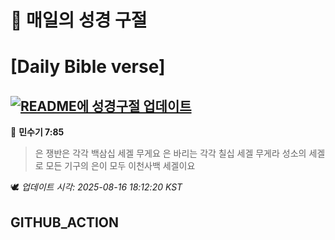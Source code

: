 # 🙏 매일의 성경 구절
# [Daily Bible verse]
## [![README에 성경구절 업데이트](https://github.com/DONGSUKA/first_test/actions/workflows/update-readme-bible.yml/badge.svg)](https://github.com/DONGSUKA/first_test/actions/workflows/update-readme-bible.yml)
<!-- START_BIBLE_VERSE -->
📖 **민수기 7:85**
> 은 쟁반은 각각 백삼십 세겔 무게요 은 바리는 각각 칠십 세겔 무게라 성소의 세겔로 모든 기구의 은이 모두 이천사백 세겔이요

🕊️ _업데이트 시각: 2025-08-16 18:12:20 KST_
  <!-- END_BIBLE_VERSE -->
## GITHUB_ACTION
